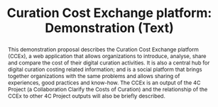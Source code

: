 ---
abstract: This demonstration proposal describes the Curation Cost Exchange platform
  (CCEx), a web application that allows organizations to introduce, analyse, share
  and compare the cost of their digital curation activities. It is also a central
  hub for digital curation costing related information; and is a social platform that
  brings together organizations with the same problems and allows sharing of experiences,
  good practices and know-how. The CCEx is an output of the 4C Project (a Collaboration
  Clarify the Costs of Curation) and the relationship of the CCEx to other 4C Project
  outputs will also be briefly described.
creators:
- Grindley, Neil
- Faria, Luis
date: null
document_url: https://services.phaidra.univie.ac.at/api/object/o:378718/download
grand_parent: iPRES
institutions: []
keywords:
- curation
- cost
- cost analysis
- economy
- curation activities
- cost analysis
- cost comparison
- social
- cost information
- cost model
landing_page_url: https://phaidra.univie.ac.at/o:378718
language: eng
layout: publication
license: CC BY-NC-SA 3.0 AT
notes_url: null
parent: iPRES 2014
presentation_url: null
publication_type: paper
size: 47575
source_name: iPRES
title: 'Curation Cost Exchange platform: Demonstration (Text) '
year: 2014
---
